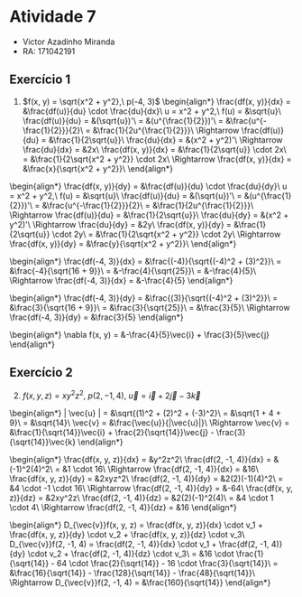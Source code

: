 # Atividade 7

- Victor Azadinho Miranda
- RA: 171042191

## Exercício 1

1. $f(x, y) = \sqrt{x^2 + y^2},\ p(-4, 3)$
\begin{align*}
  \frac{df(x, y)}{dx} = &\frac{df(u)}{du} \cdot \frac{du}{dx}\\
  u = x^2 + y^2,\ f(u) = &\sqrt{u}\\
  \frac{df(u)}{du} = &(\sqrt{u})'\\
  = &(u^{\frac{1}{2}})'\\
  = &\frac{u^{-\frac{1}{2}}}{2}\\
  = &\frac{1}{2u^{\frac{1}{2}}}\\
  \Rightarrow \frac{df(u)}{du} = &\frac{1}{2\sqrt{u}}\\
  \frac{du}{dx} = &(x^2 + y^2)'\\
  \Rightarrow \frac{du}{dx} = &2x\\
  \frac{df(x, y)}{dx} = &\frac{1}{2\sqrt{u}} \cdot 2x\\
  = &\frac{1}{2\sqrt{x^2 + y^2}} \cdot 2x\\
  \Rightarrow \frac{df(x, y)}{dx} = &\frac{x}{\sqrt{x^2 + y^2}}\\
\end{align*}

\begin{align*}
  \frac{df(x, y)}{dy} = &\frac{df(u)}{du} \cdot \frac{du}{dy}\\
  u = x^2 + y^2,\ f(u) = &\sqrt{u}\\
  \frac{df(u)}{du} = &(\sqrt{u})'\\
  = &(u^{\frac{1}{2}})'\\
  = &\frac{u^{-\frac{1}{2}}}{2}\\
  = &\frac{1}{2u^{\frac{1}{2}}}\\
  \Rightarrow \frac{df(u)}{du} = &\frac{1}{2\sqrt{u}}\\
  \frac{du}{dy} = &(x^2 + y^2)'\\
  \Rightarrow \frac{du}{dy} = &2y\\
  \frac{df(x, y)}{dy} = &\frac{1}{2\sqrt{u}} \cdot 2y\\
  = &\frac{1}{2\sqrt{x^2 + y^2}} \cdot 2y\\
  \Rightarrow \frac{df(x, y)}{dy} = &\frac{y}{\sqrt{x^2 + y^2}}\\
\end{align*}

\begin{align*}
  \frac{df(-4, 3)}{dx} = &\frac{(-4)}{\sqrt{(-4)^2 + (3)^2}}\\
  = &\frac{-4}{\sqrt{16 + 9}}\\
  = &-\frac{4}{\sqrt{25}}\\
  = &-\frac{4}{5}\\
  \Rightarrow \frac{df(-4, 3)}{dx} = &-\frac{4}{5}
\end{align*}

\begin{align*}
  \frac{df(-4, 3)}{dy} = &\frac{(3)}{\sqrt{(-4)^2 + (3)^2}}\\
  = &\frac{3}{\sqrt{16 + 9}}\\
  = &\frac{3}{\sqrt{25}}\\
  = &\frac{3}{5}\\
  \Rightarrow \frac{df(-4, 3)}{dy} = &\frac{3}{5}
\end{align*}

\begin{align*}
  \nabla f(x, y) = &-\frac{4}{5}\vec{i} + \frac{3}{5}\vec{j}
\end{align*}

## Exercício 2

2. $f(x, y, z) = xy^2z^2,\ p(2, -1, 4),\ \vec{u} = \vec{i} + 2\vec{j} - 3\vec{k}$

\begin{align*}
  \| \vec{u} \| = &\sqrt{(1)^2 + (2)^2 + (-3)^2}\\
  = &\sqrt{1 + 4 + 9}\\
  = &\sqrt{14}\\
  \vec{v} = &\frac{\vec{u}}{\|\vec{u}\|}\\
  \Rightarrow \vec{v} = &\frac{1}{\sqrt{14}}\vec{i} + \frac{2}{\sqrt{14}}\vec{j} - \frac{3}{\sqrt{14}}\vec{k}
\end{align*}

\begin{align*}
  \frac{df(x, y, z)}{dx} = &y^2z^2\\
  \frac{df(2, -1, 4)}{dx} = &(-1)^2(4)^2\\
  = &1 \cdot 16\\
  \Rightarrow \frac{df(2, -1, 4)}{dx} = &16\\
  \frac{df(x, y, z)}{dy} = &2xyz^2\\
  \frac{df(2, -1, 4)}{dy} = &2(2)(-1)(4)^2\\
  = &4 \cdot -1 \cdot 16\\
  \Rightarrow \frac{df(2, -1, 4)}{dy} = &-64\\
  \frac{df(x, y, z)}{dz} = &2xy^2z\\
  \frac{df(2, -1, 4)}{dz} = &2(2)(-1)^2(4)\\
  = &4 \cdot 1 \cdot 4\\
  \Rightarrow \frac{df(2, -1, 4)}{dz} = &16
\end{align*}

\begin{align*}
  D_{\vec{v}}f(x, y, z) = \frac{df(x, y, z)}{dx} \cdot v_1 + \frac{df(x, y, z)}{dy} \cdot v_2 + \frac{df(x, y, z)}{dz} \cdot v_3\\
  D_{\vec{v}}f(2, -1, 4) = \frac{df(2, -1, 4)}{dx} \cdot v_1 + \frac{df(2, -1, 4)}{dy} \cdot v_2 + \frac{df(2, -1, 4)}{dz} \cdot v_3\\
  = &16 \cdot \frac{1}{\sqrt{14}} - 64 \cdot \frac{2}{\sqrt{14}} - 16 \cdot \frac{3}{\sqrt{14}}\\
  = &\frac{16}{\sqrt{14}} - \frac{128}{\sqrt{14}} - \frac{48}{\sqrt{14}}\\
  \Rightarrow D_{\vec{v}}f(2, -1, 4) = &\frac{160}{\sqrt{14}}
\end{align*}